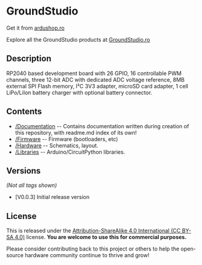 GroundStudio
====================================

Get it from [ardushop.ro](https://ardushop.ro/ro/)

Explore all the GroundStudio products at [GroundStudio.ro](https://groundstudio.ro/)

Description
-------------------
RP2040 based development board with 26 GPIO, 16 controllable PWM channels, three 12-bit ADC with dedicated ADC voltage reference, 8MB external SPI Flash memory, I²C 3V3 adapter, microSD card adapter, 1 cell LiPo/LiIon battery charger with optional battery connector.

Contents
-------------------

* [/Documentation](https://github.com/GroundStudio/GroundStudio_Marble_Pico/tree/main/Documentation) -- Contains documentation written during creation of this repository, with readme.md index of its own!
* [/Firmware](https://github.com/GroundStudio/GroundStudio_Marble_Pico/tree/main/Firmware) -- Firmware (bootloaders, etc)
* [/Hardware](https://github.com/GroundStudio/GroundStudio_Marble_Pico/tree/main/Hardware) -- Schematics, layout.
* [/Libraries](https://github.com/GroundStudio/GroundStudio_Marble_Pico/tree/main/Libraries) -- Arduino/CircuitPython libraries. 

Versions
-------------------
*(Not all tags shown)*
* [V0.0.3] Initial release version

License
-------------------

This is released under the [Attribution-ShareAlike 4.0 International (CC BY-SA 4.0)](https://creativecommons.org/licenses/by-sa/4.0/) license. 
**You are welcome to use this for commercial purposes.**

Please consider contributing back to this project or others to help the open-source hardware community continue to thrive and grow! 
